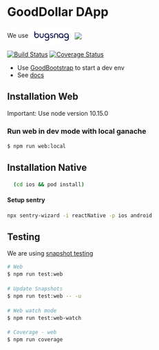 
# GoodDollar DApp
We use [<img valign="middle" src="/bugsnag_logo.svg?raw=true&sanitize=1" width="100px"/>](https://bugsnag.com)
[<img valign="middle" src="https://www.datocms-assets.com/31049/1618983297-powered-by-vercel.svg?raw=true&sanitize=1" width="100px"/>](https://vercel.com/?utm_source=gooddollar&utm_campaign=oss)

[![Build Status](https://travis-ci.com/GoodDollar/GoodDAPP.svg?branch=master)](https://travis-ci.com/GoodDollar/GoodDAPP) [![Coverage Status](https://coveralls.io/repos/github/GoodDollar/GoodDAPP/badge.svg?branch=master)](https://coveralls.io/github/GoodDollar/GoodDAPP?branch=master)

- Use [GoodBootstrap](https://github.com/GoodDollar/GoodBootstrap) to start a dev env
- See [docs](https://docs.gooddollar.org)

## Installation Web

Important: Use node version 10.15.0

### Run web in dev mode with local ganache

```bash
$ npm run web:local
```

## Installation Native

```bash
  (cd ios && pod install)
```

#### Setup sentry
```bash
npx sentry-wizard -i reactNative -p ios android
```


## Testing

We are using [snapshot testing](https://jestjs.io/docs/en/snapshot-testing)

```bash
# Web
$ npm run test:web

# Update Snapshots
$ npm run test:web -- -u

# Web watch mode
$ npm run test:web-watch

# Coverage - web
$ npm run coverage
```
